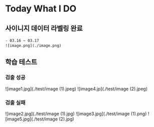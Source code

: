 # Today What I DO

## 사이니지 데이터 라벨링 완료
    - 03.16 ~ 03.17 
    ![image.png](./image.png)

## 학습 테스트

### 검출 성공
![image1.jpg](./test/image (1).jpeg)
![image4.jp](./test/image (2).jpeg)

### 검출 실패
![image2.jpg](./test/image (1).jpg)
![image3.jpg](./test/image (1).png)
![image5.jpg](./test/image (2).jpg)
